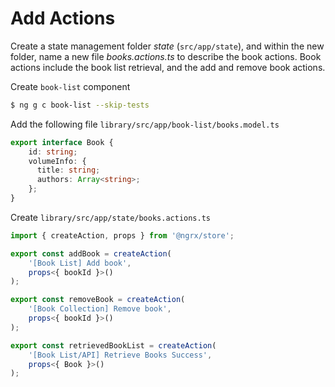 # Add Actions

Create a state management folder *state* (`src/app/state`), and within the new folder, name a new file *books.actions.ts* to describe the book actions. Book actions include the book list retrieval, and the add and remove book actions.

Create `book-list` component

```bash
$ ng g c book-list --skip-tests
```

Add the following file `library/src/app/book-list/books.model.ts`

```ts
export interface Book {
    id: string;
    volumeInfo: {
      title: string;
      authors: Array<string>;
    };
}
```


Create `library/src/app/state/books.actions.ts`

```ts
import { createAction, props } from '@ngrx/store';

export const addBook = createAction(
    '[Book List] Add book',
    props<{ bookId }>()
);

export const removeBook = createAction(
    '[Book Collection] Remove book',
    props<{ bookId }>()
);

export const retrievedBookList = createAction(
    '[Book List/API] Retrieve Books Success',
    props<{ Book }>()
);

```